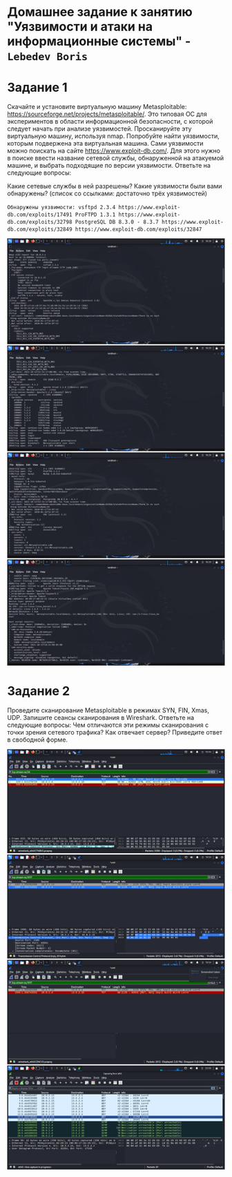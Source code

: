 # Домашнее задание к занятию "Уязвимости и атаки на информационные системы" - `Lebedev Boris`

# Задание 1
Скачайте и установите виртуальную машину Metasploitable: https://sourceforge.net/projects/metasploitable/.
Это типовая ОС для экспериментов в области информационной безопасности, с которой следует начать при анализе уязвимостей.
Просканируйте эту виртуальную машину, используя nmap.
Попробуйте найти уязвимости, которым подвержена эта виртуальная машина.
Сами уязвимости можно поискать на сайте https://www.exploit-db.com/.
Для этого нужно в поиске ввести название сетевой службы, обнаруженной на атакуемой машине, и выбрать подходящие по версии уязвимости.
Ответьте на следующие вопросы:

Какие сетевые службы в ней разрешены?
Какие уязвимости были вами обнаружены? (список со ссылками: достаточно трёх уязвимостей)

`Обнаружены уязвимости:
vsftpd 2.3.4 https://www.exploit-db.com/exploits/17491
ProFTPD 1.3.1 https://www.exploit-db.com/exploits/32798
PostgreSQL DB 8.3.0 - 8.3.7 https://www.exploit-db.com/exploits/32849
                            https://www.exploit-db.com/exploits/32847`

![alt text](https://github.com/bris91/13-01/blob/96057df76bfbc765cd5a37c952929a3976ddffe7/1.1.png)
![alt text](https://github.com/bris91/13-01/blob/96057df76bfbc765cd5a37c952929a3976ddffe7/1.2.png)
![alt text](https://github.com/bris91/13-01/blob/96057df76bfbc765cd5a37c952929a3976ddffe7/1.3.png)
![alt text](https://github.com/bris91/13-01/blob/96057df76bfbc765cd5a37c952929a3976ddffe7/1.4.png)



# Задание 2
Проведите сканирование Metasploitable в режимах SYN, FIN, Xmas, UDP.
Запишите сеансы сканирования в Wireshark.
Ответьте на следующие вопросы:
Чем отличаются эти режимы сканирования с точки зрения сетевого трафика?
Как отвечает сервер?
Приведите ответ в свободной форме.

![alt text](https://github.com/bris91/13-01/blob/96057df76bfbc765cd5a37c952929a3976ddffe7/2.1.png)
![alt text](https://github.com/bris91/13-01/blob/96057df76bfbc765cd5a37c952929a3976ddffe7/2.2.png)
![alt text](https://github.com/bris91/13-01/blob/96057df76bfbc765cd5a37c952929a3976ddffe7/2.3.png)
![alt text](https://github.com/bris91/13-01/blob/96057df76bfbc765cd5a37c952929a3976ddffe7/2.4.png)
